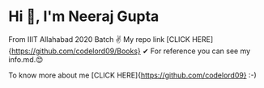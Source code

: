 # Hi 👋, I'm Neeraj Gupta

From IIIT Allahabad
2020 Batch ✌
My repo link [CLICK HERE]{https://github.com/codelord09/Books} ✔
For reference you can see my info.md.😊 


To know more about me
[CLICK HERE]{https://github.com/codelord09} :-)
